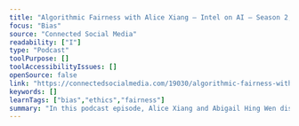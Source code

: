 ```yaml
---
title: "Algorithmic Fairness with Alice Xiang – Intel on AI – Season 2, Episode 12"
focus: "Bias"
source: "Connected Social Media"
readability: ["I"]
type: "Podcast"
toolPurpose: []
toolAccessibilityIssues: []
openSource: false
link: "https://connectedsocialmedia.com/19030/algorithmic-fairness-with-alice-xiang-intel-on-ai-season-2-episode-12/"
keywords: []
learnTags: ["bias","ethics","fairness"]
summary: "In this podcast episode, Alice Xiang and Abigail Hing Wen discuss the goals of the Partnership on AI, why being able to explain how a model arrived at a specific decision is important for the future of AI adoption, and the proliferation of criminal justice risk assessment tools. "
---
```



